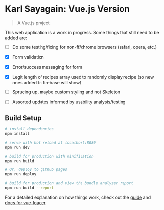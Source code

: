 # Karl Sayagain: Vue.js Version

> A Vue.js project

This web application is a work in progress. Some things that still need to be added are:
- [ ] Do some testing/fixing for non-ff/chrome browsers (safari, opera, etc.)
- [X] Form validation
- [X] Error/success messaging for form
- [X] Legit length of recipes array used to randomly display recipe (so new ones added to firebase will show)
- [ ] Sprucing up, maybe custom styling and not Skeleton
- [ ] Assorted updates informed by usability analysis/testing


## Build Setup

``` bash
# install dependencies
npm install

# serve with hot reload at localhost:8080
npm run dev

# build for production with minification
npm run build

# Or, deploy to github pages
npm run deploy

# build for production and view the bundle analyzer report
npm run build --report
```

For a detailed explanation on how things work, check out the [guide](http://vuejs-templates.github.io/webpack/) and [docs for vue-loader](http://vuejs.github.io/vue-loader).
